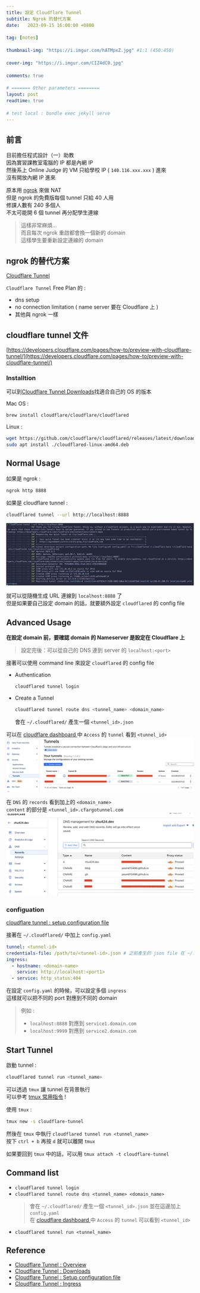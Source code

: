 ```yaml
---
title: 設定 Cloudflare Tunnel 
subtitle: Ngrok 的替代方案
date:   2023-09-15 16:00:00 +0800

tag: [notes]

thumbnail-img: "https://i.imgur.com/hATMpxZ.jpg" #1:1 (450:450)

cover-img: "https://i.imgur.com/CIZ4dC0.jpg"

comments: true

# ======= Other parameters ========
layout: post
readtime: true

# test local : bundle exec jekyll serve
---
```


## 前言

目前擔任程式設計（一）助教 <br>
因為實習課教室電腦的 IP 都是內網 IP <br>
然後系上  Online Judge 的 VM 只給學校 IP ( `140.116.xxx.xxx` ) 進來 <br>
沒有開放內網 IP 進來 <br>

原本用 [ngrok](https://ngrok.com/) 來做 NAT <br>
但是 ngrok 的免費版每個 tunnel 只給 40 人用 <br>
修課人數有 240 多個人 <br>
不太可能開 6 個 tunnel 再分配學生連線<br>
> 這樣非常麻煩... <br>
> 而且每次 ngrok 重啟都會換一個新的 domain <br>
> 這樣學生要重新設定連線的 domain <br>

## ngrok 的替代方案

[Cloudflare Tunnel](https://developers.cloudflare.com/cloudflare-one/connections/connect-apps) <br>

`Cloudflare Tunnel` Free Plan 的 : <br>
- dns setup 
- no connection limitation ( name server 要在 Cloudflare 上 )
- 其他與 ngrok 一樣

## cloudflare tunnel  文件

[https://developers.cloudflare.com/pages/how-to/preview-with-cloudflare-tunnel/](https://developers.cloudflare.com/pages/how-to/preview-with-cloudflare-tunnel/)

### Installtion

可以到[Cloudflare Tunnel Downloads](https://developers.cloudflare.com/cloudflare-one/connections/connect-networks/downloads/)找適合自己的 OS 的版本 <br>

Mac OS :
```bash
brew install cloudflare/cloudflare/cloudflared
```

Linux : 
```bash
wget https://github.com/cloudflare/cloudflared/releases/latest/download/cloudflared-linux-amd64.deb
sudo apt install ./cloudflared-linux-amd64.deb
```

## Normal Usage

如果是 ngrok : 
```bash
ngrok http 8888
```

如果是 cloudflare tunnel :
```bash
cloudflared tunnel --url http://localhost:8888
```

![start tunnel](https://raw.githubusercontent.com/jason810496/blog/main/_images/20230915_start_tunnel.png)

就可以從隨機生成 URL 連線到 `localhost:8888` 了 <br>
但是如果要自己設定 domain 的話，就要額外設定 `cloudflared` 的 config file <br>

## Advanced Usage

**在設定 domain 前，要確認 domain 的 Nameserver 是設定在 Cloudflare 上** <br>
> 設定完後：可以從自己的 DNS 連到 server 的 `localhost:<port>`

接著可以使用 command line 來設定 `cloudflared` 的 config file <br>

- Authentication
    ```bash
    cloudflared tunnel login
    ```
- Create a Tunnel
    ```bash
    cloudflared tunnel route dns <tunnel_name> <domain_name>
    ```
    會在 `~/.cloudflared/` 產生一個 `<tunnel_id>.json`


可以在 [cloudflare dashboard ](https://one.dash.cloudflare.com/) 中 `Access` 的 `tunnel` 看到 `<tunnel_id>` <br>
![access tunnel](https://raw.githubusercontent.com/jason810496/blog/main/_images/20230915_access_tunnel.png)

在 `DNS` 的 `records` 看到加上的 `<domain_name>` <br>
`content` 的部分是 `<tunnel_id>.cfargotunnel.com` <br>
![dns records](https://raw.githubusercontent.com/jason810496/blog/main/_images/20230915_dns_check.png)

### configuation

[cloudflare tunnel : setup configuration file](https://developers.cloudflare.com/cloudflare-one/connections/connect-networks/install-and-setup/tunnel-guide/local/local-management/configuration-file/)

接著在 `~/.cloudflared/` 中加上 `config.yaml` <br>
```yaml
tunnel: <tunnel-id>
credentials-file: /path/to/<tunnel-id>.json # 之前產生的 json file 在 ~/.cloudflared/ 中
ingress:
  - hostname: <domain-name>
    service: http://localhost:<port1>
  - service: http_status:404
```


在設定 `config.yaml` 的時候，可以設定多個 `ingress` <br>
這樣就可以把不同的 port 對應到不同的 domain <br>
> 例如 :
> - `localhost:8888` 對應到 `service1.domain.com`
> - `localhost:9999` 對應到 `service2.domain.com`

## Start Tunnel

啟動 tunnel :
```bash
cloudflared tunnel run <tunnel_name>
```

可以透過 `tmux` 讓 tunnel 在背景執行 <br>
可以參考 [tmux 常用指令](https://jason810496.github.io/blog/tmux/) !<br>

使用 `tmux` :

```bash
tmux new -s cloudflare-tunnel
```

然後在 `tmux` 中執行 `cloudflared tunnel run <tunnel_name>` <br>
按下 `ctrl + b` 再按 `d` 就可以離開 `tmux` <br>

如果要回到 `tmux` 中的話，可以用 `tmux attach -t cloudflare-tunnel` <br>

## Command list

- `cloudflared tunnel login`
- `cloudflared tunnel route dns <tunnel_name> <domain_name>` <br>
    > 會在 `~/.cloudflared/` 產生一個 `<tunnel_id>.json` 並在這邊加上 `config.yaml` <br>
    > 在 [cloudflare dashboard ](https://one.dash.cloudflare.com/) 中 `Access` 的 `tunnel` 可以看到 `<tunnel_id>`
- `cloudflared tunnel run <tunnel_name>`

## Reference

- [Cloudflare Tunnel : Overview](https://developers.cloudflare.com/cloudflare-one/connections/connect-apps)
- [Cloudflare Tunnel : Downloads](https://developers.cloudflare.com/cloudflare-one/connections/connect-networks/downloads/)
- [Cloudflare Tunnel : Setup configuration file](https://developers.cloudflare.com/cloudflare-one/connections/connect-networks/install-and-setup/tunnel-guide/local/local-management/configuration-file/)
- [Cloudflare Tunnel : Ingress](https://developers.cloudflare.com/cloudflare-one/connections/connect-networks/install-and-setup/tunnel-guide/local/local-management/ingress/)